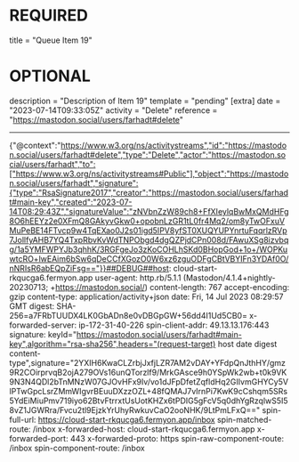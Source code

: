 
# REQUIRED
title = "Queue Item 19"
# OPTIONAL
description = "Description of Item 19"
template = "pending"
[extra]
date = "2023-07-14T09:33:05Z"
activity = "Delete"
reference = "https://mastodon.social/users/farhadt#delete"

---
{"@context":"https://www.w3.org/ns/activitystreams","id":"https://mastodon.social/users/farhadt#delete","type":"Delete","actor":"https://mastodon.social/users/farhadt","to":["https://www.w3.org/ns/activitystreams#Public"],"object":"https://mastodon.social/users/farhadt","signature":{"type":"RsaSignature2017","creator":"https://mastodon.social/users/farhadt#main-key","created":"2023-07-14T08:29:43Z","signatureValue":"zNVbnZzW89ch8+FfXIeylqBwMxQMdHFg8O6hEEYz2e0XFmQ8GAkyvGkw0+opobnLzGR1tL0fr4Mq2/om8yTwOFxuVMuPeBE14FTvcp9w4TqEXao0J2s01igd5IPV8yfST0XUQYUPYnrtuFqqrlzRVp7JollfyAHB7YQ4TxpRbvKvWdTNPObgd4dgQZPjdCPn008d/FAwuXSg8izvbqg/1a5YMFWPYJb3qhhK/3RGFgeJo3zKoCOHLhSKd0BHopGod+1o+/WOPKuwtcRO+lwEAim6bSw6qDeCCfXGozO0W6xz6zguODFgCBtVBYIFn3YDAf0O/nNRIsR6abEQpZiFsg=="}}##DEBUG##host: cloud-start-rkqucga6.fermyon.app
user-agent: http.rb/5.1.1 (Mastodon/4.1.4+nightly-20230713; +https://mastodon.social/)
content-length: 767
accept-encoding: gzip
content-type: application/activity+json
date: Fri, 14 Jul 2023 08:29:57 GMT
digest: SHA-256=a7FRbTUUDX4LK0GbADn8e0vDBGpGW+56dd4I1Ud5CB0=
x-forwarded-server: ip-172-31-40-226
spin-client-addr: 49.13.13.176:443
signature: keyId="https://mastodon.social/users/farhadt#main-key",algorithm="rsa-sha256",headers="(request-target) host date digest content-type",signature="2YXIH6KwaCLZrbjJxfjLZR7AM2vDAY+YFdpQnJthHY/gmz9R2COirprvqB2ojA279OVs16unQTorzlf9/MrkGAsce9h0YSpWk2wb+t0k9VK9N3N4QDl2bTnMNzW07GJOvHFx9Iv/vo1dJFpDfetZqfldHq2GIIvmGHYCy5VlPTwGpcLsrZMmWIgvrBEuuDXzzOZL+48fQMAJ7vIrnPi7KwK9cCshqm5SRs5YdEiMiuPmv719iyo62BtvFtrrxtUsUotKHZx6tPDIG5gFcV5q0dhYgRzqlwS5I58vZ1JGWRra/Fvcu2tl9EjzkYrUhyRwkuvCaO2ooNHK/9LtPmLFxQ=="
spin-full-url: https://cloud-start-rkqucga6.fermyon.app/inbox
spin-matched-route: /inbox
x-forwarded-host: cloud-start-rkqucga6.fermyon.app
x-forwarded-port: 443
x-forwarded-proto: https
spin-raw-component-route: /inbox
spin-component-route: /inbox

